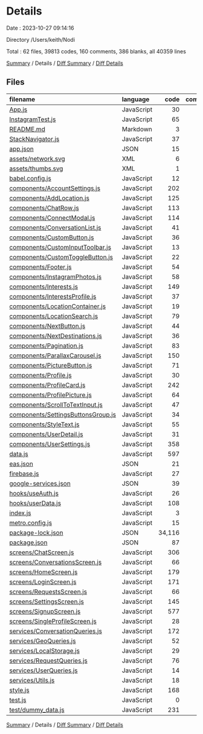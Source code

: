 # Details

Date : 2023-10-27 09:14:16

Directory /Users/keith/Nodi

Total : 62 files,  39813 codes, 160 comments, 386 blanks, all 40359 lines

[Summary](results.md) / Details / [Diff Summary](diff.md) / [Diff Details](diff-details.md)

## Files
| filename | language | code | comment | blank | total |
| :--- | :--- | ---: | ---: | ---: | ---: |
| [App.js](/App.js) | JavaScript | 30 | 1 | 3 | 34 |
| [InstagramTest.js](/InstagramTest.js) | JavaScript | 65 | 11 | 9 | 85 |
| [README.md](/README.md) | Markdown | 3 | 1 | 0 | 4 |
| [StackNavigator.js](/StackNavigator.js) | JavaScript | 37 | 0 | 3 | 40 |
| [app.json](/app.json) | JSON | 15 | 24 | 0 | 39 |
| [assets/network.svg](/assets/network.svg) | XML | 6 | 0 | 0 | 6 |
| [assets/thumbs.svg](/assets/thumbs.svg) | XML | 1 | 0 | 0 | 1 |
| [babel.config.js](/babel.config.js) | JavaScript | 12 | 0 | 1 | 13 |
| [components/AccountSettings.js](/components/AccountSettings.js) | JavaScript | 202 | 1 | 6 | 209 |
| [components/AddLocation.js](/components/AddLocation.js) | JavaScript | 125 | 0 | 12 | 137 |
| [components/ChatRow.js](/components/ChatRow.js) | JavaScript | 113 | 1 | 8 | 122 |
| [components/ConnectModal.js](/components/ConnectModal.js) | JavaScript | 114 | 3 | 5 | 122 |
| [components/ConversationList.js](/components/ConversationList.js) | JavaScript | 41 | 0 | 5 | 46 |
| [components/CustomButton.js](/components/CustomButton.js) | JavaScript | 36 | 0 | 3 | 39 |
| [components/CustomInputToolbar.js](/components/CustomInputToolbar.js) | JavaScript | 13 | 1 | 4 | 18 |
| [components/CustomToggleButton.js](/components/CustomToggleButton.js) | JavaScript | 22 | 0 | 2 | 24 |
| [components/Footer.js](/components/Footer.js) | JavaScript | 54 | 0 | 3 | 57 |
| [components/InstagramPhotos.js](/components/InstagramPhotos.js) | JavaScript | 58 | 0 | 4 | 62 |
| [components/Interests.js](/components/Interests.js) | JavaScript | 149 | 0 | 12 | 161 |
| [components/InterestsProfile.js](/components/InterestsProfile.js) | JavaScript | 37 | 0 | 4 | 41 |
| [components/LocationContainer.js](/components/LocationContainer.js) | JavaScript | 19 | 0 | 4 | 23 |
| [components/LocationSearch.js](/components/LocationSearch.js) | JavaScript | 79 | 8 | 8 | 95 |
| [components/NextButton.js](/components/NextButton.js) | JavaScript | 44 | 0 | 4 | 48 |
| [components/NextDestinations.js](/components/NextDestinations.js) | JavaScript | 36 | 0 | 3 | 39 |
| [components/Pagination.js](/components/Pagination.js) | JavaScript | 83 | 6 | 5 | 94 |
| [components/ParallaxCarousel.js](/components/ParallaxCarousel.js) | JavaScript | 150 | 22 | 17 | 189 |
| [components/PictureButton.js](/components/PictureButton.js) | JavaScript | 71 | 0 | 8 | 79 |
| [components/Profile.js](/components/Profile.js) | JavaScript | 30 | 4 | 2 | 36 |
| [components/ProfileCard.js](/components/ProfileCard.js) | JavaScript | 242 | 4 | 11 | 257 |
| [components/ProfilePicture.js](/components/ProfilePicture.js) | JavaScript | 64 | 0 | 10 | 74 |
| [components/ScrollToTextInput.js](/components/ScrollToTextInput.js) | JavaScript | 47 | 0 | 4 | 51 |
| [components/SettingsButtonsGroup.js](/components/SettingsButtonsGroup.js) | JavaScript | 34 | 0 | 4 | 38 |
| [components/StyleText.js](/components/StyleText.js) | JavaScript | 55 | 0 | 6 | 61 |
| [components/UserDetail.js](/components/UserDetail.js) | JavaScript | 31 | 0 | 3 | 34 |
| [components/UserSettings.js](/components/UserSettings.js) | JavaScript | 358 | 0 | 17 | 375 |
| [data.js](/data.js) | JavaScript | 597 | 0 | 1 | 598 |
| [eas.json](/eas.json) | JSON | 21 | 0 | 2 | 23 |
| [firebase.js](/firebase.js) | JavaScript | 27 | 7 | 4 | 38 |
| [google-services.json](/google-services.json) | JSON | 39 | 0 | 0 | 39 |
| [hooks/useAuth.js](/hooks/useAuth.js) | JavaScript | 26 | 0 | 2 | 28 |
| [hooks/userData.js](/hooks/userData.js) | JavaScript | 108 | 1 | 14 | 123 |
| [index.js](/index.js) | JavaScript | 3 | 3 | 3 | 9 |
| [metro.config.js](/metro.config.js) | JavaScript | 15 | 0 | 4 | 19 |
| [package-lock.json](/package-lock.json) | JSON | 34,116 | 0 | 1 | 34,117 |
| [package.json](/package.json) | JSON | 87 | 0 | 1 | 88 |
| [screens/ChatScreen.js](/screens/ChatScreen.js) | JavaScript | 306 | 7 | 23 | 336 |
| [screens/ConversationsScreen.js](/screens/ConversationsScreen.js) | JavaScript | 66 | 0 | 4 | 70 |
| [screens/HomeScreen.js](/screens/HomeScreen.js) | JavaScript | 179 | 5 | 22 | 206 |
| [screens/LoginScreen.js](/screens/LoginScreen.js) | JavaScript | 171 | 4 | 8 | 183 |
| [screens/RequestsScreen.js](/screens/RequestsScreen.js) | JavaScript | 66 | 0 | 4 | 70 |
| [screens/SettingsScreen.js](/screens/SettingsScreen.js) | JavaScript | 145 | 0 | 9 | 154 |
| [screens/SignupScreen.js](/screens/SignupScreen.js) | JavaScript | 577 | 22 | 36 | 635 |
| [screens/SingleProfileScreen.js](/screens/SingleProfileScreen.js) | JavaScript | 28 | 0 | 4 | 32 |
| [services/ConversationQueries.js](/services/ConversationQueries.js) | JavaScript | 172 | 5 | 16 | 193 |
| [services/GeoQueries.js](/services/GeoQueries.js) | JavaScript | 52 | 10 | 13 | 75 |
| [services/LocalStorage.js](/services/LocalStorage.js) | JavaScript | 29 | 4 | 4 | 37 |
| [services/RequestQueries.js](/services/RequestQueries.js) | JavaScript | 76 | 0 | 3 | 79 |
| [services/UserQueries.js](/services/UserQueries.js) | JavaScript | 14 | 0 | 2 | 16 |
| [services/Utils.js](/services/Utils.js) | JavaScript | 18 | 0 | 5 | 23 |
| [style.js](/style.js) | JavaScript | 168 | 5 | 8 | 181 |
| [test.js](/test.js) | JavaScript | 0 | 0 | 1 | 1 |
| [test/dummy_data.js](/test/dummy_data.js) | JavaScript | 231 | 0 | 2 | 233 |

[Summary](results.md) / Details / [Diff Summary](diff.md) / [Diff Details](diff-details.md)